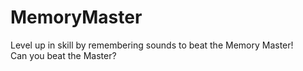 # MemoryMaster
Level up in skill by remembering sounds to beat the Memory Master!
<br>
Can you beat the Master?
